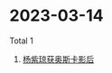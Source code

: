 # 2023-03-14

Total 1

<!-- BEGIN -->
<!-- UpdateTime Tue Mar 14 2023 06:04:19 GMT+0800 (China Standard Time) -->

1. [杨紫琼获奥斯卡影后](https://www.zhihu.com/search?q=杨紫琼获奥斯卡影后)

<!-- END -->
